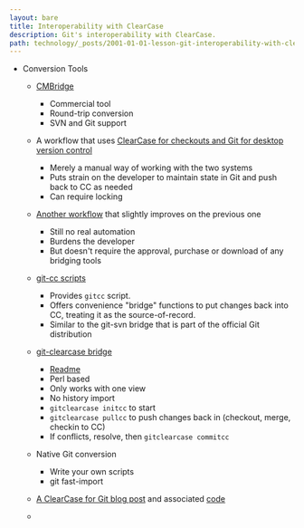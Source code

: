 ```yaml
---
layout: bare
title: Interoperability with ClearCase
description: Git's interoperability with ClearCase.
path: technology/_posts/2001-01-01-lesson-git-interoperability-with-clearcase.md
---
```


* Conversion Tools
  * [CMBridge](http://www.clearvision-cm.com/clearcase-subversion-git-mercurial-integration.html)
    * Commercial tool
    * Round-trip conversion
    * SVN and Git support
  * A workflow that uses [ClearCase for checkouts and Git for desktop version control](http://genaud.net/2008/08/clearcase-globally-git-locally/)
    * Merely a manual way of working with the two systems
    * Puts strain on the developer to maintain state in Git and push back to CC as needed
    * Can require locking
  * [Another workflow](http://www.turbodad.com/articles/24/12-revision) that slightly improves on the previous one
    * Still no real automation
    * Burdens the developer
    * But doesn't require the approval, purchase or download of any bridging tools
  * [git-cc scripts](http://github.com/charleso/git-cc)
    * Provides `gitcc` script.
    * Offers convenience "bridge" functions to put changes back into CC, treating it as the source-of-record.
    * Similar to the git-svn bridge that is part of the official Git distribution
  * [git-clearcase bridge](http://gitorious.org/git-clearcase)
    * [Readme](http://gitorious.org/git-clearcase/git-clearcase/blobs/master/README)
    * Perl based
    * Only works with one view
    * No history import
    * `gitclearcase initcc` to start
    * `gitclearcase pullcc` to push changes back in (checkout, merge, checkin to CC)
    * If conflicts, resolve, then `gitclearcase commitcc`    
  * Native Git conversion
    * Write your own scripts
    * git fast-import
  
  * [A ClearCase for Git blog post](http://blog.charleso.org/2008/10/clearcase-for-git.html/) and associated [code](https://github.com/charleso/git-cc/tree/master)
  * 
